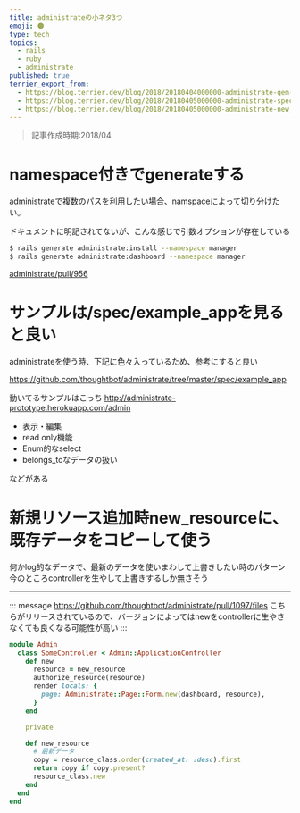 ```yaml
---
title: administrateの小ネタ3つ
emoji: 🟤
type: tech
topics:
  - rails
  - ruby
  - administrate
published: true
terrier_export_from:
  - https://blog.terrier.dev/blog/2018/20180404000000-administrate-gem-namespace-generate/
  - https://blog.terrier.dev/blog/2018/20180405000000-administrate-spec-example_app/
  - https://blog.terrier.dev/blog/2018/20180405000000-administrate-new_resource/
---
```


> 記事作成時期:2018/04

# namespace付きでgenerateする
administrateで複数のパスを利用したい場合、namspaceによって切り分けたい。

ドキュメントに明記されてないが、こんな感じで引数オプションが存在している

```bash
$ rails generate administrate:install --namespace manager
$ rails generate administrate:dashboard --namespace manager
```


[administrate/pull/956](https://github.com/thoughtbot/administrate/pull/956)

# サンプルは/spec/example_appを見ると良い

administrateを使う時、下記に色々入っているため、参考にすると良い

https://github.com/thoughtbot/administrate/tree/master/spec/example_app

動いてるサンプルはこっち
http://administrate-prototype.herokuapp.com/admin

* 表示・編集
* read only機能
* Enum的なselect
* belongs_toなデータの扱い

などがある

# 新規リソース追加時new_resourceに、既存データをコピーして使う

何かlog的なデータで、最新のデータを使いまわして上書きしたい時のパターン
今のところcontrollerを生やして上書きするしか無さそう

---

::: message
https://github.com/thoughtbot/administrate/pull/1097/files
こちらがリリースされているので、バージョンによってはnewをcontrollerに生やさなくても良くなる可能性が高い
:::

```ruby
module Admin
  class SomeController < Admin::ApplicationController
    def new
      resource = new_resource
      authorize_resource(resource)
      render locals: {
        page: Administrate::Page::Form.new(dashboard, resource),
      }
    end

    private

    def new_resource
      # 最新データ
      copy = resource_class.order(created_at: :desc).first
      return copy if copy.present?     
      resource_class.new
    end
  end
end
```

